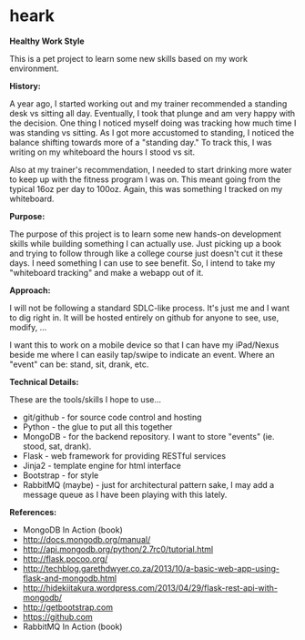 **heark**
=====

**Healthy Work Style**

This is a pet project to learn some new skills based on my work environment.

**History:**

A year ago, I started working out and my trainer recommended a standing desk vs sitting all day.  Eventually, I took that plunge and am very happy with the decision.  One thing I noticed myself doing was tracking how much time I was standing vs sitting.  As I got more accustomed to standing, I noticed the balance shifting towards more of a "standing day."  To track this, I was writing on my whiteboard the hours I stood vs sit.

Also at my trainer's recommendation, I needed to start drinking more water to keep up with the fitness program I was on.  This meant going from the typical 16oz per day to 100oz.  Again, this was something I tracked on my whiteboard.

**Purpose:**

The purpose of this project is to learn some new hands-on development skills while building something I can actually use.  Just picking up a book and trying to follow through like a college course just doesn't cut it these days.  I need something I can use to see benefit.  So, I intend to take my "whiteboard tracking" and make a webapp out of it.

**Approach:**

I will not be following a standard SDLC-like process.  It's just me and I want to dig right in.  It will be hosted entirely on github for anyone to see, use, modify, ...

I want this to work on a mobile device so that I can have my iPad/Nexus beside me where I can easily tap/swipe to indicate an event.  Where an "event" can be: stand, sit, drank, etc.

**Technical Details:**

These are the tools/skills I hope to use...

* git/github - for source code control and hosting
* Python - the glue to put all this together
* MongoDB - for the backend repository.  I want to store "events" (ie. stood, sat, drank).
* Flask - web framework for providing RESTful services
* Jinja2 - template engine for html interface
* Bootstrap - for style
* RabbitMQ (maybe) - just for architectural pattern sake, I may add a message queue as I have been playing with this lately.

**References:**

* MongoDB In Action (book)
* http://docs.mongodb.org/manual/
* http://api.mongodb.org/python/2.7rc0/tutorial.html
* http://flask.pocoo.org/
* http://techblog.garethdwyer.co.za/2013/10/a-basic-web-app-using-flask-and-mongodb.html
* http://hidekiitakura.wordpress.com/2013/04/29/flask-rest-api-with-mongodb/
* http://getbootstrap.com
* https://github.com
* RabbitMQ In Action (book)
